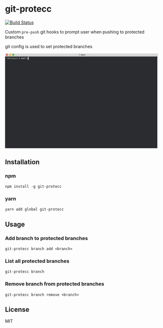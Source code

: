 # git-protecc

[![Build Status](https://travis-ci.org/dcrtantuco/git-protecc.svg?branch=master)](https://travis-ci.org/dcrtantuco/git-protecc)

Custom `pre-push` git hooks to prompt user when pushing to protected branches

git config is used to set protected branches

![sample](demo.gif)

## Installation

### npm

```
npm install -g git-protecc
```

### yarn

```
yarn add global git-protecc
```

## Usage

### Add branch to protected branches

```
git-protecc branch add <branch>
```

### List all protected branches

```
git-protecc branch
```

### Remove branch from protected branches

```
git-protecc branch remove <branch>
```

## License

MIT
